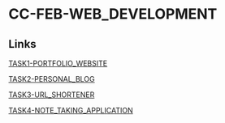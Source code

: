 # CC-FEB-WEB_DEVELOPMENT
 
## Links
[TASK1-PORTFOLIO_WEBSITE](https://swarnadeep-portfolio.pages.dev/)

[TASK2-PERSONAL_BLOG](https://swarnadeep-portfolio.pages.dev/blog/)

[TASK3-URL_SHORTENER](https://yournotepad.000webhostapp.com/)

[TASK4-NOTE_TAKING_APPLICATION](https://nxty.000webhostapp.com/)
